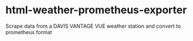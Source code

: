 # html-weather-prometheus-exporter
Scrape data from a DAVIS VANTAGE VUE weather station and convert to prometheus format
